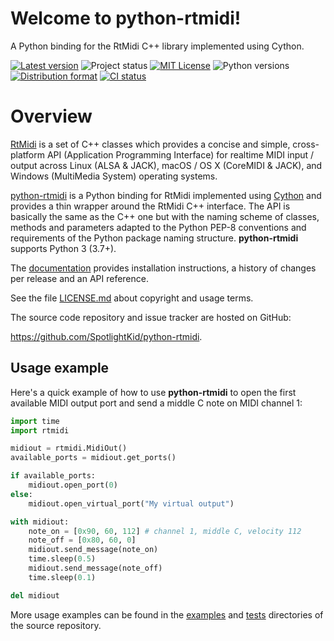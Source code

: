 # Welcome to python-rtmidi!

A Python binding for the RtMidi C++ library implemented using Cython.

[![Latest version](https://shields.io/pypi/v/python-rtmidi)](https://pypi.org/project/python-rtmidi)
![Project status](https://shields.io/pypi/status/python-rtmidi)
[![MIT License](https://shields.io/pypi/l/python-rtmidi)](LICENSE.md)
![Python versions](https://shields.io/pypi/pyversions/python-rtmidi)
[![Distribution format](https://shields.io/pypi/format/python-rtmidi)](https://pypi.org/project/python-rtmidi/#files)
[![CI status](https://github.com/SpotlightKid/python-rtmidi/actions/workflows/production.yml/badge.svg)](https://github.com/SpotlightKid/python-rtmidi/actions)

# Overview

[RtMidi] is a set of C++ classes which provides a concise and simple,
cross-platform API (Application Programming Interface) for realtime MIDI
input / output across Linux (ALSA & JACK), macOS / OS X (CoreMIDI & JACK), and
Windows (MultiMedia System) operating systems.

[python-rtmidi] is a Python binding for RtMidi implemented using [Cython] and
provides a thin wrapper around the RtMidi C++ interface. The API is basically
the same as the C++ one but with the naming scheme of classes, methods and
parameters adapted to the Python PEP-8 conventions and requirements of the
Python package naming structure. **python-rtmidi** supports Python 3 (3.7+).

The [documentation] provides installation instructions, a history of changes
per release and an API reference.

See the file [LICENSE.md] about copyright and usage terms.

The source code repository and issue tracker are hosted on GitHub:

<https://github.com/SpotlightKid/python-rtmidi>.

## Usage example

Here's a quick example of how to use **python-rtmidi** to open the first
available MIDI output port and send a middle C note on MIDI channel 1:

```python
import time
import rtmidi

midiout = rtmidi.MidiOut()
available_ports = midiout.get_ports()

if available_ports:
    midiout.open_port(0)
else:
    midiout.open_virtual_port("My virtual output")

with midiout:
    note_on = [0x90, 60, 112] # channel 1, middle C, velocity 112
    note_off = [0x80, 60, 0]
    midiout.send_message(note_on)
    time.sleep(0.5)
    midiout.send_message(note_off)
    time.sleep(0.1)

del midiout
```

More usage examples can be found in the [examples] and [tests] directories of
the source repository.


[Cython]: http://cython.org/
[documentation]: https://spotlightkid.github.io/python-rtmidi/
[examples]: https://github.com/SpotlightKid/python-rtmidi/tree/master/examples
[LICENSE.md]: https://github.com/SpotlightKid/python-rtmidi/blob/master/LICENSE.md
[python-rtmidi]: https://github.com/SpotlightKid/python-rtmidi
[tests]: https://github.com/SpotlightKid/python-rtmidi/tree/master/tests
[RtMidi]: http://www.music.mcgill.ca/~gary/rtmidi/index.html
